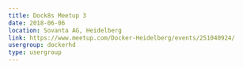 ```yaml
---
title: Dock8s Meetup 3
date: 2018-06-06
location: Sovanta AG, Heidelberg
link: https://www.meetup.com/Docker-Heidelberg/events/251040924/
usergroup: dockerhd
type: usergroup
---
```


